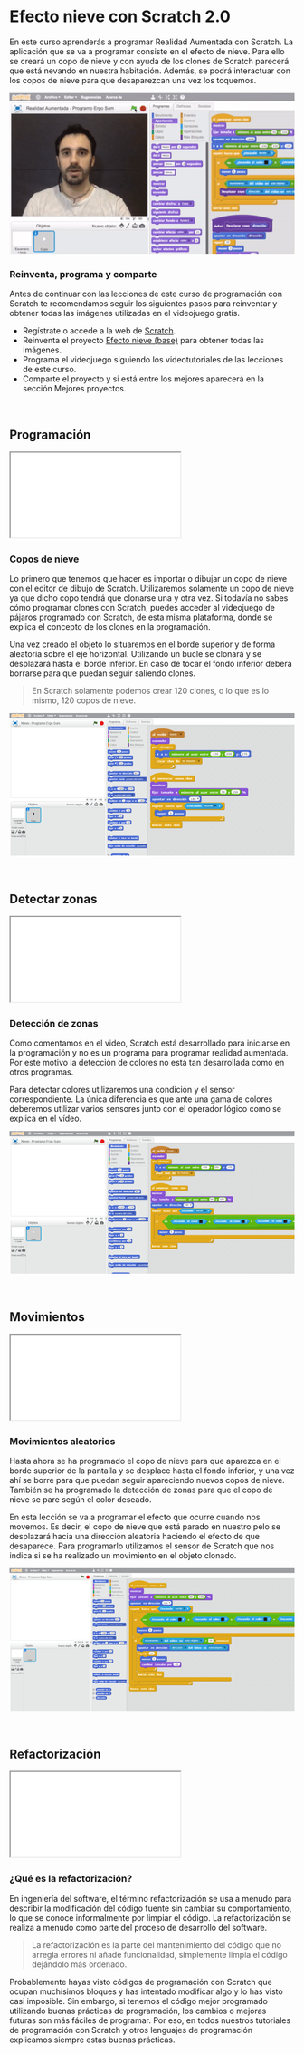 # Efecto nieve con Scratch 2.0

En este curso aprenderás a programar Realidad Aumentada con Scratch. La aplicación que se va a programar consiste en el efecto de nieve. Para ello se creará un copo de nieve y con ayuda de los clones de Scratch parecerá que está nevando en nuestra habitación. Además, se podrá interactuar con los copos de nieve para que desaparezcan una vez los toquemos.

![](img/preview.gif)

### Reinventa, programa y comparte

Antes de continuar con las lecciones de este curso de programación con Scratch te recomendamos seguir los siguientes pasos para reinventar y obtener todas las imágenes utilizadas en el videojuego gratis.

- Regístrate o accede a la web de <a target="_blank" href="https://scratch.mit.edu">Scratch</a>.
- Reinventa el proyecto <a target="_blank" href="https://scratch.mit.edu/projects/147157528/editor">Efecto nieve (base)</a> para obtener todas las imágenes.
- Programa el videojuego siguiendo los videotutoriales de las lecciones de este curso.
- Comparte el proyecto y si está entre los mejores aparecerá en la sección Mejores proyectos.



<br />



## Programación

<div class="iframe">
  <iframe src="//www.youtube.com/embed/oGvV2ThljMI" allowfullscreen></iframe>
</div>

### Copos de nieve

Lo primero que tenemos que hacer es importar o dibujar un copo de nieve con el editor de dibujo de Scratch. Utilizaremos solamente un copo de nieve ya que dicho copo tendrá que clonarse una y otra vez. Si todavía no sabes cómo programar clones con Scratch, puedes acceder al videojuego de pájaros programado con Scratch, de esta misma plataforma, donde se explica el concepto de los clones en la programación.

Una vez creado el objeto lo situaremos en el borde superior y de forma aleatoria sobre el eje horizontal. Utilizando un bucle se clonará y se desplazará hasta el borde inferior. En caso de tocar el fondo inferior deberá borrarse para que puedan seguir saliendo clones.

> En Scratch solamente podemos crear 120 clones, o lo que es lo mismo, 120 copos de nieve.

![](img/clones.png)



<br />



## Detectar zonas

<div class="iframe">
  <iframe src="//www.youtube.com/embed/GBJ5qCCxPao" allowfullscreen></iframe>
</div>

### Detección de zonas

Como comentamos en el video, Scratch está desarrollado para iniciarse en la programación y no es un programa para programar realidad aumentada. Por este motivo la detección de colores no está tan desarrollada como en otros programas.

Para detectar colores utilizaremos una condición y el sensor correspondiente. La única diferencia es que ante una gama de colores deberemos utilizar varios sensores junto con el operador lógico como se explica en el vídeo.

![](img/detectar.png)



<br />



## Movimientos

<div class="iframe">
  <iframe src="//www.youtube.com/embed/4OaPj4ObhSE" allowfullscreen></iframe>
</div>

### Movimientos aleatorios

Hasta ahora se ha programado el copo de nieve para que aparezca en el borde superior de la pantalla y se desplace hasta el fondo inferior, y una vez ahí se borre para que puedan seguir apareciendo nuevos copos de nieve. También se ha programado la detección de zonas para que el copo de nieve se pare según el color deseado.

En esta lección se va a programar el efecto que ocurre cuando nos movemos. Es decir, el copo de nieve que está parado en nuestro pelo se desplazará hacia una dirección aleatoria haciendo el efecto de que desaparece. Para programarlo utilizamos el sensor de Scratch que nos indica si se ha realizado un movimiento en el objeto clonado.

![](img/movimientos.png)



<br />



## Refactorización

<div class="iframe">
  <iframe src="//www.youtube.com/embed/RcnhSCPqJXE" allowfullscreen></iframe>
</div>

### ¿Qué es la refactorización?

En ingeniería del software, el término refactorización se usa a menudo para describir la modificación del código fuente sin cambiar su comportamiento, lo que se conoce informalmente por limpiar el código. La refactorización se realiza a menudo como parte del proceso de desarrollo del software.

> La refactorización es la parte del mantenimiento del código que no arregla errores ni añade funcionalidad, símplemente limpia el código dejándolo más ordenado.

Probablemente hayas visto códigos de programación con Scratch que ocupan muchísimos bloques y has intentado modificar algo y lo has visto casi imposible. Sin embargo, si tenemos el código mejor programado utilizando buenas prácticas de programación, los cambios o mejoras futuras son más fáciles de programar. Por eso, en todos nuestros tutoriales de programación con Scratch y otros lenguajes de programación explicamos siempre estas buenas prácticas.
